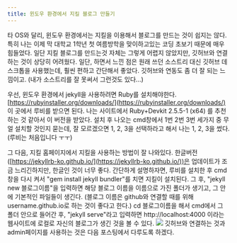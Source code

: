 ```yaml
---
title: 윈도우 환경에서 지킬 블로그 만들기
---
```


타 OS와 달리, 윈도우 환경에서는 지킬을 이용해서 블로그를 만드는 것이 쉽지는 않다.
특히 나는 이제 막 대학교 1학년 첫 여름방학을 맞이하고있는 코딩 초보기 때문에 매우 힘들었다.
일단 지킬 블로그를 만드는것 자체는 그렇게 어렵지 않았지만, 깃허브와 연결하는 것이 상당히 어려웠다.
일단, 하면서 느낀 점은 원래 쓰던 소스트리 대신 깃허브 데스크톱을 사용했는데, 훨씬 편하고 간단해서 좋았다.
깃허브와 연동도 좀 더 잘 되는 느낌이고. (내가 소스트리를 잘 못써서 그런것도 있다...)

우선, 윈도우 환경에서 jekyll을 사용하려면 Ruby를 설치해야한다. 
[https://rubyinstaller.org/downloads/](https://rubyinstaller.org/downloads/) 이 곳에서 루비를 받으면 된다.
나는 사이트에서 Ruby+Devkit 2.5.5-1 (x64) 를 추천하는 것 같아서 이 버전을 받았다.
설치 후 나오는 cmd창에서 1번 2번 3번 세가지 중 무얼 설치할 것인지 묻는데, 잘 모르겠으면 1, 2, 3을 선택하라고 해서
나는 1, 2, 3을 썼다. (루비는 처음입니다 ㅜㅜ)

그 다음, 지킬 홈페이지에서  지킬을 사용하는 방법이 잘 나와있다.
한글버전 ([https://jekyllrb-ko.github.io/](https://jekyllrb-ko.github.io/))은 업데이트가 조금 느리긴하지만, 한글인 것이 너무 좋다.
간단하게 설명하자면, 루비를 설치한 후 cmd창을 다시 켜서 "gem install jekyll bundler"를 치면 지킬이 설치된다.
그 후, "jekyll new 블로그이름"을 입력하면 해당 블로그 이름을 이름으로 가진 폴더가 생기고, 그 안에 기본적인 파일들이 생긴다.
(블로그 이름은 github와 연결할 때를 위해 username.github.io로 하는 것이 좋다고 한다.)
cd 블로그이름을 해서 cmd에서 그 폴더 안으로 들어간 후, "jekyll serve"라고 입력하면
http://localhost:4000 이라는 웹사이트에 로컬로 자신의 블로그가 생긴 것을 볼 수 있다.
![](http://localhost:4000/assets/%C4%B8%C3%B3.PNG)
깃허브와 연결하는 것과 admin페이지를 사용하는 것은 다음 포스팅에서 다루도록 하겠다.